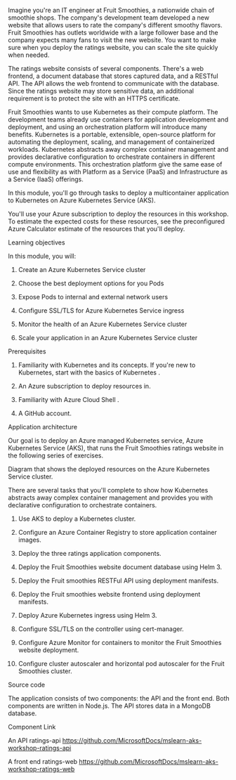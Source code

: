 Imagine you're an IT engineer at Fruit Smoothies, a nationwide chain of smoothie shops. The company's development team developed a new website that allows users to rate the company's different smoothy flavors. Fruit Smoothies has outlets worldwide with a large follower base and the company expects many fans to visit the new website. You want to make sure when you deploy the ratings website, you can scale the site quickly when needed.



The ratings website consists of several components. There's a web frontend, a document database that stores captured data, and a RESTful API. The API allows the web frontend to communicate with the database. Since the ratings website may store sensitive data, an additional requirement is to protect the site with an HTTPS certificate.



Fruit Smoothies wants to use Kubernetes as their compute platform. The development teams already use containers for application development and deployment, and using an orchestration platform will introduce many benefits. Kubernetes is a portable, extensible, open-source platform for automating the deployment, scaling, and management of containerized workloads. Kubernetes abstracts away complex container management and provides declarative configuration to orchestrate containers in different compute environments. This orchestration platform give the same ease of use and flexibility as with Platform as a Service (PaaS) and Infrastructure as a Service (IaaS) offerings.



In this module, you'll go through tasks to deploy a multicontainer application to Kubernetes on Azure Kubernetes Service (AKS).



You'll use your Azure subscription to deploy the resources in this workshop. To estimate the expected costs for these resources, see the preconfigured Azure Calculator estimate  of the resources that you'll deploy.



Learning objectives

In this module, you will:



1. Create an Azure Kubernetes Service cluster

2. Choose the best deployment options for you Pods

3. Expose Pods to internal and external network users

4. Configure SSL/TLS for Azure Kubernetes Service ingress

5. Monitor the health of an Azure Kubernetes Service cluster

6. Scale your application in an Azure Kubernetes Service cluster

Prerequisites

1. Familiarity with Kubernetes and its concepts. If you're new to Kubernetes, start with the basics of Kubernetes .

2. An Azure subscription  to deploy resources in.

3. Familiarity with Azure Cloud Shell .

4. A GitHub  account.

Application architecture

Our goal is to deploy an Azure managed Kubernetes service, Azure Kubernetes Service (AKS), that runs the Fruit Smoothies ratings website in the following series of exercises.



Diagram that shows the deployed resources on the Azure Kubernetes Service cluster.

There are several tasks that you'll complete to show how Kubernetes abstracts away complex container management and provides you with declarative configuration to orchestrate containers.



1. Use AKS to deploy a Kubernetes cluster.

2. Configure an Azure Container Registry to store application container images.

3. Deploy the three ratings application components.

4. Deploy the Fruit Smoothies website document database using Helm 3.

5. Deploy the Fruit smoothies RESTFul API using deployment manifests.

6. Deploy the Fruit smoothies website frontend using deployment manifests.

7. Deploy Azure Kubernetes ingress using Helm 3.

8. Configure SSL/TLS on the controller using cert-manager.

9. Configure Azure Monitor for containers to monitor the Fruit Smoothies website deployment.

10. Configure cluster autoscaler and horizontal pod autoscaler for the Fruit Smoothies cluster.

Source code

The application consists of two components: the API and the front end. Both components are written in Node.js. The API stores data in a MongoDB database.

Component	Link

An API ratings-api	 https://github.com/MicrosoftDocs/mslearn-aks-workshop-ratings-api

A front end ratings-web	 https://github.com/MicrosoftDocs/mslearn-aks-workshop-ratings-web
